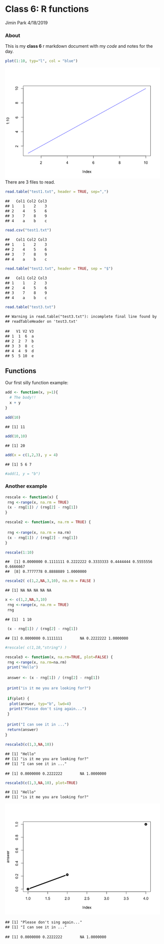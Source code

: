 Class 6: R functions
================
Jimin Park
4/18/2019

### About

This is my **class 6** r markdown document with my *code* and notes for the day.

``` r
plot(1:10, typ="l", col = "blue")
```

![](Class06_files/figure-markdown_github/unnamed-chunk-1-1.png) There are 3 files to read.

``` r
read.table("test1.txt", header = TRUE, sep=",")
```

    ##   Col1 Col2 Col3
    ## 1    1    2    3
    ## 2    4    5    6
    ## 3    7    8    9
    ## 4    a    b    c

``` r
read.csv("test1.txt")
```

    ##   Col1 Col2 Col3
    ## 1    1    2    3
    ## 2    4    5    6
    ## 3    7    8    9
    ## 4    a    b    c

``` r
read.table("test2.txt", header = TRUE, sep = "$")
```

    ##   Col1 Col2 Col3
    ## 1    1    2    3
    ## 2    4    5    6
    ## 3    7    8    9
    ## 4    a    b    c

``` r
read.table("test3.txt")
```

    ## Warning in read.table("test3.txt"): incomplete final line found by
    ## readTableHeader on 'test3.txt'

    ##   V1 V2 V3
    ## 1  1  6  a
    ## 2  2  7  b
    ## 3  3  8  c
    ## 4  4  9  d
    ## 5  5 10  e

Functions
---------

Our first silly function example:

``` r
add <- function(x, y=1){
  # The body!!
  x + y
}
```

``` r
add(10)
```

    ## [1] 11

``` r
add(10,10)
```

    ## [1] 20

``` r
add(x = c(1,2,3), y = 4)
```

    ## [1] 5 6 7

``` r
#add(1, y = "b")
```

### Another example

``` r
rescale <- function(x) {
 rng <-range(x, na.rm = TRUE)
 (x - rng[1]) / (rng[2] - rng[1])
}
```

``` r
rescale2 <- function(x, na.rm = TRUE) {
  
 rng <-range(x, na.rm = na.rm)
 (x - rng[1]) / (rng[2] - rng[1])
}
```

``` r
rescale(1:10)
```

    ##  [1] 0.0000000 0.1111111 0.2222222 0.3333333 0.4444444 0.5555556 0.6666667
    ##  [8] 0.7777778 0.8888889 1.0000000

``` r
rescale2( c(1,2,NA,3,10), na.rm = FALSE )
```

    ## [1] NA NA NA NA NA

``` r
x <- c(1,2,NA,3,10)
 rng <-range(x, na.rm = TRUE)
 rng
```

    ## [1]  1 10

``` r
 (x - rng[1]) / (rng[2] - rng[1])
```

    ## [1] 0.0000000 0.1111111        NA 0.2222222 1.0000000

``` r
#rescale( c(1,10,"string") )
```

``` r
rescale3 <- function(x, na.rm=TRUE, plot=FALSE) {
 rng <-range(x, na.rm=na.rm)
 print("Hello")
 
 answer <- (x - rng[1]) / (rng[2] - rng[1])
 
 print("is it me you are looking for?")
 
 if(plot) {
  plot(answer, typ="b", lwd=4)
  print("Please don't sing again...")
 }
 
 print("I can see it in ...")
 return(answer)
}
```

``` r
rescale3(c(1,3,NA,10))
```

    ## [1] "Hello"
    ## [1] "is it me you are looking for?"
    ## [1] "I can see it in ..."

    ## [1] 0.0000000 0.2222222        NA 1.0000000

``` r
rescale3(c(1,3,NA,10), plot=TRUE)
```

    ## [1] "Hello"
    ## [1] "is it me you are looking for?"

![](Class06_files/figure-markdown_github/unnamed-chunk-17-1.png)

    ## [1] "Please don't sing again..."
    ## [1] "I can see it in ..."

    ## [1] 0.0000000 0.2222222        NA 1.0000000
